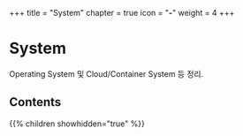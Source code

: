 +++
title = "System"
chapter = true
icon = "<b>-</b>"
weight = 4
+++

# System
Operating System 및 Cloud/Container System 등 정리.

## Contents
{{% children showhidden="true" %}}
